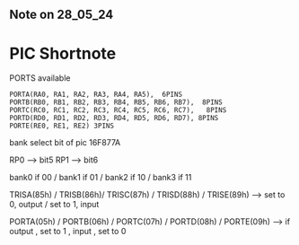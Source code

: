 ## Note on 28_05_24

#    PIC Shortnote

PORTS available

    PORTA(RA0, RA1, RA2, RA3, RA4, RA5),  6PINS
    PORTB(RB0, RB1, RB2, RB3, RB4, RB5, RB6, RB7),  8PINS
    PORTC(RC0, RC1, RC2, RC3, RC4, RC5, RC6, RC7),   8PINS
    PORTD(RD0, RD1, RD2, RD3, RD4, RD5, RD6, RD7), 8PINS
    PORTE(RE0, RE1, RE2) 3PINS

bank select bit of pic 16F877A 

RP0 --> bit5 
RP1 --> bit6

bank0 if 00 / bank1 if 01 / bank2 if 10 / bank3 if 11

TRISA(85h) / TRISB(86h)/ TRISC(87h) / TRISD(88h) / TRISE(89h) --> set to 0, output / set to 1, input

PORTA(05h) / PORTB(06h) / PORTC(07h) / PORTD(08h) / PORTE(09h) --> if output , set to 1 , input , set to 0





